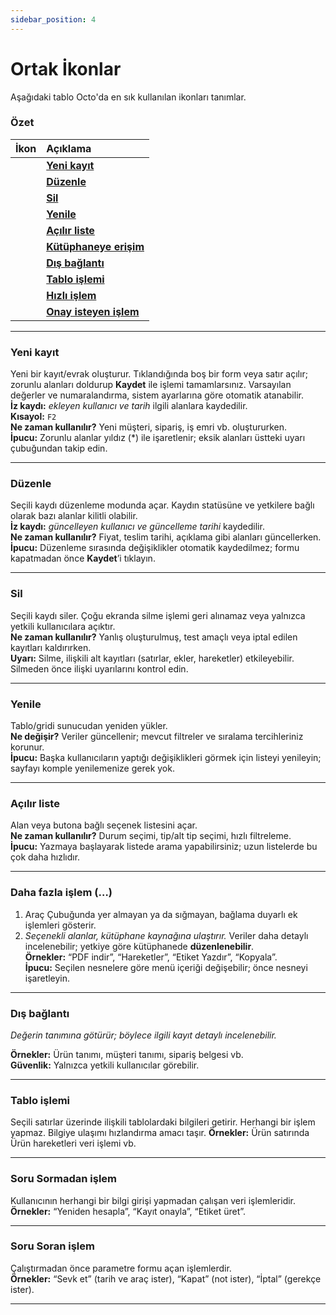 ```yaml
---
sidebar_position: 4
---
```


# Ortak İkonlar

Aşağıdaki tablo Octo'da en sık kullanılan ikonları tanımlar.
### Özet
| İkon | Açıklama |
|:--:|:--|
| <i class="dxbl-image fa-regular fa-file image"></i> |  **[Yeni kayıt](#yeni-kayıt)** |
| <i class="dxbl-image fa-regular fa-pen-to-square image"></i> | **[Düzenle](#düzenle)** |
| <i class="dxbl-image fa-regular fa-trash-can image"></i> | **[Sil](#sil)** |
| <i class="fa-solid fa-arrow-rotate-right"></i>| **[Yenile](#yenile)** |
| <i class="fa-solid fa-caret-down"></i> | **[Açılır liste](#açılır-liste)** |
| <i class="fa-solid fa-ellipsis"></i> | **[Kütüphaneye erişim](#daha-fazla-işlem)** |
| <i class="fa-solid fa-up-right-from-square"></i> | **[Dış bağlantı](#dış-bağlantı)** |
| <i class="dxbl-image fa-solid fa-table dxbl-context-menu-item-icon"></i> | **[Tablo işlemi](#tablo-i̇şlemi)** |
| <i class="dxbl-image fa-regular fa-solid fa-bolt"></i> | **[Hızlı işlem](#hızlı-i̇şlem)** |
| <i class="fa-regular fa-square-bolt"></i>| **[Onay isteyen işlem](#onay-isteyen-i̇şlem)** |

---

### <i class="dxbl-image fa-regular fa-file image"></i>  Yeni kayıt

Yeni bir kayıt/evrak oluşturur. Tıklandığında boş bir form veya satır açılır; zorunlu alanları doldurup **Kaydet** ile işlemi tamamlarsınız. Varsayılan değerler ve numaralandırma, sistem ayarlarına göre otomatik atanabilir.  
**İz kaydı:** *ekleyen kullanıcı ve tarih* ilgili alanlara kaydedilir.  
**Kısayol:** `F2`  
**Ne zaman kullanılır?** Yeni müşteri, sipariş, iş emri vb. oluştururken.  
**İpucu:** Zorunlu alanlar yıldız (*) ile işaretlenir; eksik alanları üstteki uyarı çubuğundan takip edin.

---

### <i class="dxbl-image fa-regular fa-pen-to-square image"></i>  Düzenle

Seçili kaydı düzenleme modunda açar. Kaydın statüsüne ve yetkilere bağlı olarak bazı alanlar kilitli olabilir.  
**İz kaydı:** *güncelleyen kullanıcı ve güncelleme tarihi* kaydedilir.  
**Ne zaman kullanılır?** Fiyat, teslim tarihi, açıklama gibi alanları güncellerken.  
**İpucu:** Düzenleme sırasında değişiklikler otomatik kaydedilmez; formu kapatmadan önce **Kaydet**’i tıklayın.

---

### <i class="dxbl-image fa-regular fa-trash-can image"></i>  Sil

Seçili kaydı siler. Çoğu ekranda silme işlemi geri alınamaz veya yalnızca yetkili kullanıcılara açıktır.  
**Ne zaman kullanılır?** Yanlış oluşturulmuş, test amaçlı veya iptal edilen kayıtları kaldırırken.  
**Uyarı:** Silme, ilişkili alt kayıtları (satırlar, ekler, hareketler) etkileyebilir. Silmeden önce ilişki uyarılarını kontrol edin.

---

### <i class="fa-solid fa-arrow-rotate-right"></i>  Yenile

Tablo/gridi sunucudan yeniden yükler.  
**Ne değişir?** Veriler güncellenir; mevcut filtreler ve sıralama tercihleriniz korunur.  
**İpucu:** Başka kullanıcıların yaptığı değişiklikleri görmek için listeyi yenileyin; sayfayı komple yenilemenize gerek yok.

---

### <i class="fa-solid fa-caret-down"></i>  Açılır liste

Alan veya butona bağlı seçenek listesini açar.  
**Ne zaman kullanılır?** Durum seçimi, tip/alt tip seçimi, hızlı filtreleme.  
**İpucu:** Yazmaya başlayarak listede arama yapabilirsiniz; uzun listelerde bu çok daha hızlıdır.

---

### <i class="fa-solid fa-ellipsis"></i>  Daha fazla işlem (…)

1. Araç Çubuğunda yer almayan ya da sığmayan, bağlama duyarlı ek işlemleri gösterir. 
2. *Seçenekli alanlar, kütüphane kaynağına ulaştırır.* Veriler daha detaylı incelenebilir; yetkiye göre kütüphanede **düzenlenebilir**.  
**Örnekler:** “PDF indir”, “Hareketler”, “Etiket Yazdır”, “Kopyala”.  
**İpucu:** Seçilen nesnelere göre menü içeriği değişebilir; önce nesneyi işaretleyin.

---

### <i class="fa-solid fa-up-right-from-square"></i>  Dış bağlantı

*Değerin tanımına götürür; böylece ilgili kayıt detaylı incelenebilir.* 

**Örnekler:** Ürün tanımı, müşteri tanımı, sipariş belgesi vb.  
**Güvenlik:** Yalnızca yetkili kullanıcılar görebilir.

---

### <i class="dxbl-image fa-solid fa-table dxbl-context-menu-item-icon"></i>  Tablo işlemi

Seçili satırlar üzerinde ilişkili tablolardaki bilgileri getirir. Herhangi bir işlem yapmaz. Bilgiye ulaşımı hızlandırma amacı taşır. 
**Örnekler:** Ürün satırında Ürün hareketleri veri işlemi vb.

---

### <i class="dxbl-image fa-regular fa-solid fa-bolt"></i>  Soru Sormadan işlem

Kullanıcının herhangi bir bilgi girişi yapmadan çalışan veri işlemleridir.  
**Örnekler:** “Yeniden hesapla”, “Kayıt onayla”, “Etiket üret”.  

---

### <i class="fa-regular fa-square-bolt"></i>  Soru Soran işlem

Çalıştırmadan önce parametre formu açan işlemlerdir.  
**Örnekler:** “Sevk et” (tarih ve araç ister), “Kapat” (not ister), “İptal” (gerekçe ister).  

---
